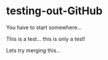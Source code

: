 # testing-out-GitHub
You have to start somewhere...

This is a test...
this is only a test!

Lets try merging this...
